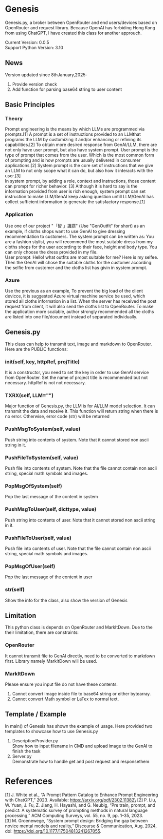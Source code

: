 # Genesis
Genesis.py, a broker between OpenRouter and end users/devices based on OpenRouter and request library. Because OpenAI has forbiding Hong Kong from using ChatGPT, I have created this class for another approuch.

Current Version: 0.0.5\
Support Python Version: 3.10

## News
Version updated since 8thJanuary,2025:
1. Provide version check
2. Add function for parsing base64 string to user content

## Basic Principles
### Theory
Prompt engineering is the means by which LLMs are programmed via prompts.[1] A prompt is a set of instructions provided to an LLMthat programs the LLM by customizing it and/or enhancing or refining its capabilities.[2] To obtain more desired response from GenAI/LLM, there are not only have user prompt, but also have system prompt. User prompt is the type of prompt that comes from the user. Which is the most common form of prompting and is how prompts are usually delivered in consumer applications.[2] System prompt is the core set of instructions that we give an LLM to not only scope what it can do, but also how it interacts with the user.[3]\
In system prompt, by adding a role, context and instructions, those content can prompt for richer behavior. [3] Although it is hard to say is the information provided from user is rich enough, system prompt can set instruction to make LLM/GenAI keep asking question untill LLM/GenAI has collect sufficient information to generate the satisfactory response.[1]

### Application
Use one of our project "「智 」識搭" (Use "GenOutfit" for short) as an example, if cloths shops want to use GenAI to give dressing recommendation to customers. The system prompt can be written as: You are a fashion stylist, you will recommend the most suitable dress from my cloths shops for the user according to their face, height and body type. You can only choose the dress provided in my file.\
User prompt: Hello! what outfits are most suitable for me? Here is my selfee.\
Then the GenAI will chose the suitable cloths for the customer according the selfie from customer and the cloths list has givin in system prompt.

### Azure
Use the previous as an example, To prevent the big load of the client devicce, it is suggested Azure virtual machine service be used, which stored all cloths information in a list. When the server has received the post request from client, it will also send the cloths list to OpenRouter. To make the application more scalable, author strongly recommended all the cloths are listed into one file/document instead of separated individually.

## Genesis.py
This class can help to transmit text, image and markdown to OpenRouter. Here are the PUBLIC functions:

### __init__(self, key, httpRef, projTitle)
It is a constructor, you need to set the key in order to use GenAI service from OpenRouter. Set the name of project title is recommended but not necessary. httpRef is not not necessary.

### TXRX(self, LLM="")
Major function of Genesis.py, the LLM is for AI/LLM model selection. It can transmit the data and receive it. This function will return string when there is no error. Otherwise, error code (str) will be returned

### PushMsgToSystem(self, value)
Push string into contents of system. Note that it cannot stored non ascii string in it.

### PushFileToSystem(self, value)
Push file into contents of system. Note that the file cannot contain non ascii string, special math symbols and images.

### PopMsgOfSystem(self)
Pop the last message of the content in system

### PushMsgToUser(self, dicttype, value)
Push string into contents of user. Note that it cannot stored non ascii string in it.

### PushFileToUser(self, value)
Push file into contents of user. Note that the file cannot contain non ascii string, special math symbols and images.

### PopMsgOfUser(self)
Pop the last message of the content in user

### __str__(self)
Show the info for the class, also show the version of Genesis

## Limitation
This python class is depends on OpenRouter and MarkItDown. Due to the their limitation, there are constraints:

### OpenRouter
It cannot transmit file to GenAI directly, need to be converted to markdown first. Library namely MarkItDown will be used.

### MarkItDown
Please ensure you input file do not have these contents.
1. Cannot convert image inside file to base64 string or either bytearray.
2. Cannot convert Math symbol or LaTex to normal text.

## Template / Example
In main() of Genesis has shown the example of usage. Here provided two templates to showcase how to use Genesis.py
1. DescriptionProvider.py\
   Show how to input filename in CMD and upload image to the GenAI to finish the task
2. Server.py\
   Demonstrate how to handle get and post request and responsethem

# References
[1] J. White et al., “A Prompt Pattern Catalog to Enhance Prompt Engineering with ChatGPT,” 2023. Available: https://arxiv.org/pdf/2302.11382\
[2] P. Liu, W. Yuan, J. Fu, Z. Jiang, H. Hayashi, and G. Neubig, “Pre train, prompt, and predict: A systematic survey of prompting methods in natural language processing,” ACM Computing Surveys, vol. 55, no. 9, pp. 1–35, 2023.\
[3] M. Groenewege, “System prompt design: Bridging the gap between novice mental models and reality,” Discourse & Communication, Aug. 2024, doi: https://doi.org/10.1177/17504813241267055.
